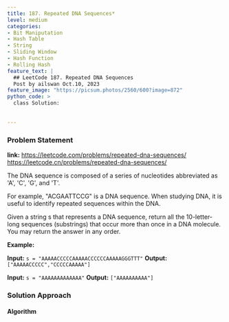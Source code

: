 ```yaml
---
title: 187. Repeated DNA Sequences*
level: medium
categories:
- Bit Maniputation
- Hash Table
- String
- Sliding Window
- Hash Function
- Rolling Hash
feature_text: |
  ## LeetCode 187. Repeated DNA Sequences
  Post by ailswan Oct.10, 2023
feature_image: "https://picsum.photos/2560/600?image=872"
python_code: >
  class Solution:
        
   
---
```


### Problem Statement
**link:**
https://leetcode.com/problems/repeated-dna-sequences/
https://leetcode.cn/problems/repeated-dna-sequences/
 
The DNA sequence is composed of a series of nucleotides abbreviated as 'A', 'C', 'G', and 'T'.

For example, "ACGAATTCCG" is a DNA sequence.
When studying DNA, it is useful to identify repeated sequences within the DNA.

Given a string s that represents a DNA sequence, return all the 10-letter-long sequences (substrings) that occur more than once in a DNA molecule. You may return the answer in any order.

**Example:**

**Input:** `s = "AAAAACCCCCAAAAACCCCCCAAAAAGGGTTT"`
**Output:** `["AAAAACCCCC","CCCCCAAAAA"]`
 
**Input:** `s = "AAAAAAAAAAAAA"`
**Output:** `["AAAAAAAAAA"]`
 

### Solution Approach
 
#### Algorithm
 